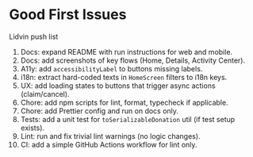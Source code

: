 # Good First Issues

Lidvin push list

1) Docs: expand README with run instructions for web and mobile.
2) Docs: add screenshots of key flows (Home, Details, Activity Center).
3) A11y: add `accessibilityLabel` to buttons missing labels.
4) i18n: extract hard-coded texts in `HomeScreen` filters to i18n keys.
5) UX: add loading states to buttons that trigger async actions (claim/cancel).
6) Chore: add npm scripts for lint, format, typecheck if applicable.
7) Chore: add Prettier config and run on docs only.
8) Tests: add a unit test for `toSerializableDonation` util (if test setup exists).
9) Lint: run and fix trivial lint warnings (no logic changes).
10) CI: add a simple GitHub Actions workflow for lint only.
